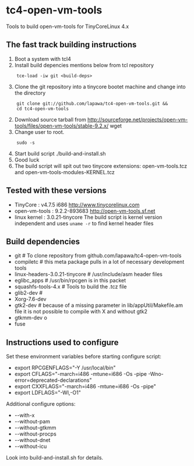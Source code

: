 tc4-open-vm-tools
=================

Tools to build open-vm-tools for TinyCoreLinux 4.x

The fast track building instructions
------------------------------------
1. Boot a system with tcl4
2. Install build depencies mentions below from tcl repository
```
    tce-load -iw git <build-deps>
```
3. Clone the git repository into a tinycore bootet machine and change into the directory 
```
    git clone git://github.com/lapawa/tc4-open-vm-tools.git &&
    cd tc4-open-vm-tools
```
2. Download source tarball from http://sourceforge.net/projects/open-vm-tools/files/open-vm-tools/stable-9.2.x/
    wget <some really ugly souceforge direct link> 
3. Change user to root.
```
    sudo -s
```
4. Start build script
    ./build-and-install.sh
5. Good luck
6. The build script will spit out two tinycore extensions:
   open-vm-tools.tcz
   and
   open-vm-tools-modules-KERNEL.tcz
  

Tested with these versions
-------------------------

- TinyCore      : v4.7.5 i686
  http://www.tinycorelinux.com
- open-vm-tools : 9.2.2-893683
  http://open-vm-tools.sf.net
- linux kernel  : 3.0.21-tinycore
  The build script is kernel version independent and uses `uname -r` 
  to find kernel header files 


Build dependencies
------------------

 - git                # To clone repository from github.com/lapawa/tc4-open-vm-tools
 - compiletc          # this meta package pulls in a lot of necessary development tools
 - linux-headers-3.0.21-tinycore # /usr/include/asm header files
 - eglibc_apps        # /usr/bin/rpcgen is in this packet
 - squashfs-tools-4.x # Tools to build the .tcz file
 - glib2-dev          # 
 - Xorg-7.6-dev
 - gtk2-dev           # because of a missing parameter in lib/appUtil/Makefile.am file it is not possible to compile with X and without gtk2 
 - gtkmm-dev  o
 - fuse


Instructions used to configure
------------------------------

Set these environment variables before starting configure script:
 * export RPCGENFLAGS="-Y /usr/local/bin"
 * export CFLAGS="-march=i486 -mtune=i686 -Os -pipe -Wno-error=deprecated-declarations"
 * export CXXFLAGS="-march=i486 -mtune=i686 -Os -pipe"
 * export LDFLAGS="-Wl,-O1"
  
Additional configure options:
 * --with-x 
 * --without-pam
 * --without-gtkmm
 * --without-procps
 * --without-dnet
 * --without-icu

   
Look into build-and-install.sh for details.

